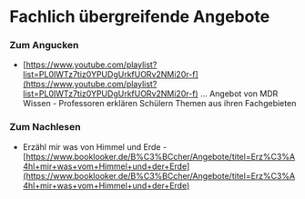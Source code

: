 # Fachlich übergreifende Angebote

### Zum Angucken

* [https://www.youtube.com/playlist?list=PL0IWTz7tiz0YPUDgUrkfUORv2NMi20r-f](https://www.youtube.com/playlist?list=PL0IWTz7tiz0YPUDgUrkfUORv2NMi20r-f) ... Angebot von MDR Wissen - Professoren erklären Schülern Themen aus ihren Fachgebieten

### Zum Nachlesen

* Erzähl mir was von Himmel und Erde - [https://www.booklooker.de/B%C3%BCcher/Angebote/titel=Erz%C3%A4hl+mir+was+vom+Himmel+und+der+Erde](https://www.booklooker.de/B%C3%BCcher/Angebote/titel=Erz%C3%A4hl+mir+was+vom+Himmel+und+der+Erde)

